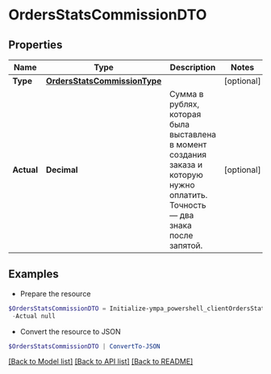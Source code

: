 # OrdersStatsCommissionDTO
## Properties

Name | Type | Description | Notes
------------ | ------------- | ------------- | -------------
**Type** | [**OrdersStatsCommissionType**](OrdersStatsCommissionType.md) |  | [optional] 
**Actual** | **Decimal** | Сумма в рублях, которая была выставлена в момент создания заказа и которую нужно оплатить. Точность — два знака после запятой.  | [optional] 

## Examples

- Prepare the resource
```powershell
$OrdersStatsCommissionDTO = Initialize-ympa_powershell_clientOrdersStatsCommissionDTO  -Type null `
 -Actual null
```

- Convert the resource to JSON
```powershell
$OrdersStatsCommissionDTO | ConvertTo-JSON
```

[[Back to Model list]](../README.md#documentation-for-models) [[Back to API list]](../README.md#documentation-for-api-endpoints) [[Back to README]](../README.md)

